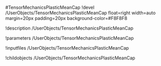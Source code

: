 <!-- MOOSE Object Documentation Stub: Remove this when content is added. -->
#TensorMechanicsPlasticMeanCap
!devel /UserObjects/TensorMechanicsPlasticMeanCap float=right width=auto margin=20px padding=20px background-color=#F8F8F8

!description /UserObjects/TensorMechanicsPlasticMeanCap

!parameters /UserObjects/TensorMechanicsPlasticMeanCap

!inputfiles /UserObjects/TensorMechanicsPlasticMeanCap

!childobjects /UserObjects/TensorMechanicsPlasticMeanCap
